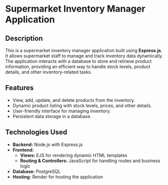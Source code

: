 # Supermarket Inventory Manager Application

## Description
This is a supermarket inventory manager application built using **Express.js**. It allows supermarket staff to manage and track inventory data dynamically. The application interacts with a database to store and retrieve product information, providing an efficient way to handle stock levels, product details, and other inventory-related tasks.

## Features
- View, add, update, and delete products from the inventory.
- Dynamic product listing with stock levels, prices, and other details.
- User-friendly interface for managing inventory.
- Persistent data storage in a database.

## Technologies Used
- **Backend:** Node.js with Express.js
- **Frontend:** 
  - **Views:** EJS for rendering dynamic HTML templates
  - **Routing & Controllers:** JavaScript for handling routes and business logic
- **Database:** PostgreSQL
- **Hosting:** Render for hosting the application

